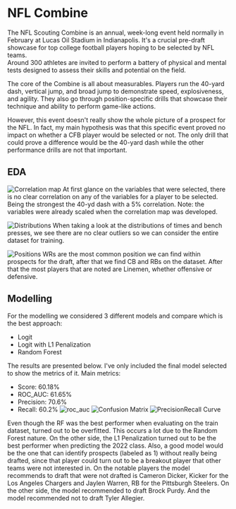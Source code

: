 # NFL Combine
The NFL Scouting Combine is an annual, week-long event held normally in February at Lucas Oil Stadium in Indianapolis. 
It's a crucial pre-draft showcase for top college football players hoping to be selected by NFL teams.  
Around 300 athletes are invited to perform a battery of physical and mental tests designed to assess their skills and potential on the field.

The core of the Combine is all about measurables. 
Players run the 40-yard dash, vertical jump, and broad jump to demonstrate speed, explosiveness, and agility. 
They also go through position-specific drills that showcase their technique and ability to perform game-like actions.

However, this event doesn't really show the whole picture of a prospect for the NFL. 
In fact, my main hypothesis was that this specific event proved no impact on whether a CFB player would be selected or not. 
The only drill that could prove a difference would be the 40-yard dash while the other performance drills are not that important. 

## EDA

![Correlation map](https://storage.googleapis.com/objects-hosted/corr%20map.png)
At first glance on the variables that were selected, there is no clear correlation on any of the variables for a player to be selected. Being the strongest the 40-yd dash with a 5% correlation.
Note: the variables were already scaled when the correlation map was developed. 

![Distributions](https://storage.googleapis.com/objects-hosted/continuous%20variables%20combine.png)
When taking a look at the distributions of times and bench presses, we see there are no clear outliers so we can consider the entire dataset for training. 

![Positions]()
WRs are the most common position we can find within prospects for the draft, after that we find CB and RBs on the dataset. 
After that the most players that are noted are Linemen, whether offensive or defensive.

## Modelling
For the modelling we considered 3 different models and compare which is the best approach: 
* Logit
* Logit with L1 Penalization
* Random Forest

The results are presented below. I've only included the final model selected to show the metrics of it. 
Main metrics: 
* Score: 60.18%
* ROC_AUC: 61.65%
* Precision: 70.6%
* Recall: 60.2%
![roc_auc](https://storage.googleapis.com/objects-hosted/roc_auc.png)
![Confusion Matrix](https://storage.googleapis.com/objects-hosted/cm_combine.png)
![PrecisionRecall Curve]()

Even though the RF was the best performer when evaluating on the train dataset, turned out to be overfitted. This occurs a lot due to the Random Forest nature. 
On the other side, the L1 Penalization turned out to be the best performer when predicting the 2022 class. Also, a good model would be the one that can identify prospects
(labeled as 1) without really being drafted, since that player could turn out to be a breakout player that other teams were not interested in. 
On the notable players the model recommends to draft that were not drafted is Cameron Dicker, Kicker for the Los Angeles Chargers and Jaylen Warren, RB for the Pittsburgh Steelers. 
On the other side, the model recommended to draft Brock Purdy. And the model recommended not to draft Tyler Allegier.




